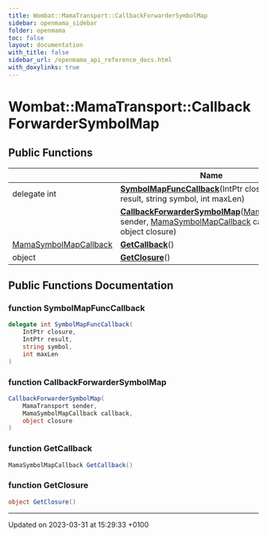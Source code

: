 ```yaml
---
title: Wombat::MamaTransport::CallbackForwarderSymbolMap
sidebar: openmama_sidebar
folder: openmama
toc: false
layout: documentation
with_title: false
sidebar_url: /openmama_api_reference_docs.html
with_doxylinks: true
---
```


# Wombat::MamaTransport::CallbackForwarderSymbolMap





## Public Functions

|                | Name           |
| -------------- | -------------- |
| delegate int | **[SymbolMapFuncCallback](classWombat_1_1MamaTransport_1_1CallbackForwarderSymbolMap.html#function-symbolmapfunccallback)**(IntPtr closure, IntPtr result, string symbol, int maxLen) |
| | **[CallbackForwarderSymbolMap](classWombat_1_1MamaTransport_1_1CallbackForwarderSymbolMap.html#function-callbackforwardersymbolmap)**([MamaTransport](classWombat_1_1MamaTransport.html) sender, [MamaSymbolMapCallback](interfaceWombat_1_1MamaSymbolMapCallback.html) callback, object closure) |
| [MamaSymbolMapCallback](interfaceWombat_1_1MamaSymbolMapCallback.html) | **[GetCallback](classWombat_1_1MamaTransport_1_1CallbackForwarderSymbolMap.html#function-getcallback)**() |
| object | **[GetClosure](classWombat_1_1MamaTransport_1_1CallbackForwarderSymbolMap.html#function-getclosure)**() |

## Public Functions Documentation

### function SymbolMapFuncCallback

```csharp
delegate int SymbolMapFuncCallback(
    IntPtr closure,
    IntPtr result,
    string symbol,
    int maxLen
)
```


### function CallbackForwarderSymbolMap

```csharp
CallbackForwarderSymbolMap(
    MamaTransport sender,
    MamaSymbolMapCallback callback,
    object closure
)
```


### function GetCallback

```csharp
MamaSymbolMapCallback GetCallback()
```


### function GetClosure

```csharp
object GetClosure()
```


-------------------------------

Updated on 2023-03-31 at 15:29:33 +0100